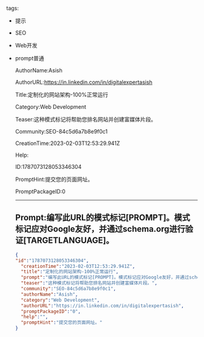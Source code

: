   tags: 
- 提示
- SEO
- Web开发
- prompt普通

  AuthorName:Asish

  AuthorURL:https://in.linkedin.com/in/digitalexpertasish

  Title:定制化的网站架构-100%正常运行

  Category:Web Development

  Teaser:这种模式标记将帮助您排名网站并创建富媒体片段。

  Community:SEO-84c5d6a7b8e9f0c1

  CreationTime:2023-02-03T12:53:29.941Z

  Help:

  ID:1787073128053346304

  PromptHint:提交您的页面网址。

  PromptPackageID:0

  ---

  ## Prompt:编写此URL的模式标记[PROMPT]。模式标记应对Google友好，并通过schema.org进行验证[TARGETLANGUAGE]。

  ```json
  {
  "id":"1787073128053346304",
    "creationTime":"2023-02-03T12:53:29.941Z",
    "title":"定制化的网站架构-100%正常运行",
    "prompt":"编写此URL的模式标记[PROMPT]。模式标记应对Google友好，并通过schema.org进行验证[TARGETLANGUAGE]。",
    "teaser":"这种模式标记将帮助您排名网站并创建富媒体片段。",
    "community":"SEO-84c5d6a7b8e9f0c1",
    "authorName":"Asish",
    "category":"Web Development",
    "authorURL":"https://in.linkedin.com/in/digitalexpertasish",
    "promptPackageID":"0",
    "help":"",
    "promptHint":"提交您的页面网址。"
  }
  ```
